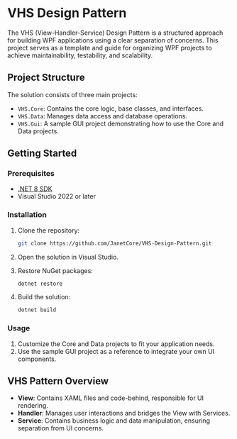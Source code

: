 # VHS Design Pattern

The VHS (View-Handler-Service) Design Pattern is a structured approach for building WPF applications using a clear separation of concerns. This project serves as a template and guide for organizing WPF projects to achieve maintainability, testability, and scalability.

## Project Structure

The solution consists of three main projects:
- `VHS.Core`: Contains the core logic, base classes, and interfaces.
- `VHS.Data`: Manages data access and database operations.
- `VHS.Gui`: A sample GUI project demonstrating how to use the Core and Data projects.

## Getting Started

### Prerequisites

- [.NET 8 SDK](https://dotnet.microsoft.com/download)
- Visual Studio 2022 or later

### Installation

1. Clone the repository:
    ```sh
    git clone https://github.com/JanetCore/VHS-Design-Pattern.git
    ```

2. Open the solution in Visual Studio.

3. Restore NuGet packages:
    ```sh
    dotnet restore
    ```

4. Build the solution:
    ```sh
    dotnet build
    ```

### Usage

1. Customize the Core and Data projects to fit your application needs.
2. Use the sample GUI project as a reference to integrate your own UI components.

## VHS Pattern Overview

- **View**: Contains XAML files and code-behind, responsible for UI rendering.
- **Handler**: Manages user interactions and bridges the View with Services.
- **Service**: Contains business logic and data manipulation, ensuring separation from UI concerns.
